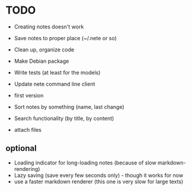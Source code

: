 # TODO
* Creating notes doesn't work
* Save notes to proper place (~/.nete or so)
* Clean up, organize code
* Make Debian package
* Write tests (at least for the models)
* Update nete command line client
* first version

* Sort notes by something (name, last change)
* Search functionality (by title, by content)

* attach files

## optional
* Loading indicator for long-loading notes (because of slow markdown-rendering)
* Lazy saving (save every few seconds only) - though it works for now
* use a faster markdown renderer (this one is very slow for large texts)

